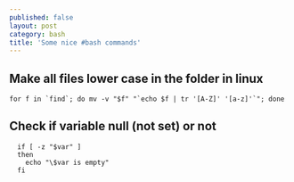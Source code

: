 ```yaml
---
published: false
layout: post
category: bash
title: 'Some nice #bash commands'
---
```

## Make all files lower case in the folder in linux

```
for f in `find`; do mv -v "$f" "`echo $f | tr '[A-Z]' '[a-z]'`"; done
```

## Check if variable null (not set) or not

```
  if [ -z "$var" ]
  then
    echo "\$var is empty"
  fi
```

